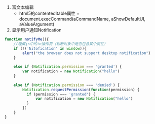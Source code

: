 1. 富文本编辑
    - html5的contenteditable属性 + document.execCommand(aCommandName, aShowDefaultUI, aValueArgument)
2. 显示用户通知Notification
```javascript
function notifyMe(){
    //理解js中的in操作符（判断对象中是否包含某个属性）
    if (!('Nitofication' in window)){
        alert("the browser does not support desktop notification")
    } 
    
    else if (Notification.permission === 'granted') {
        var notification = new Notification("hello")
    }
    
    else if (Notification.permission === 'denied') {
        Notification.requestPermission(function(permission) {
          if (permission === 'granted') {
              var notification = new Notification("hello")
          } 
        })
    }
}
```